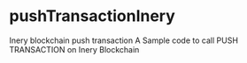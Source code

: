 # pushTransactionInery
Inery blockchain push transaction
A Sample code to call PUSH TRANSACTION on Inery Blockchain

